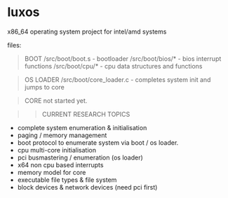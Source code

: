 # luxos
x86_64 operating system project for intel/amd systems

files:
> BOOT
/src/boot/boot.s - bootloader
/src/boot/bios/* - bios interrupt functions
/src/boot/cpu/*  - cpu data structures and functions

> OS LOADER
/src/boot/core_loader.c - completes system init and jumps to core

> CORE
not started yet.


>> CURRENT RESEARCH TOPICS
 - complete system enumeration & initialisation
 - paging / memory management 
 - boot protocol to enumerate system via boot / os loader.
 - cpu multi-core initialisation
 - pci busmastering / enumeration (os loader)
 - x64 non cpu based interrupts 
 - memory model for core
 - executable file types & file system
 - block devices & network devices (need pci first)
